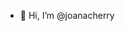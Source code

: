 - 👋 Hi, I’m @joanacherry


<!---
joanacherry/joanacherry is a ✨ special ✨ repository because its `README.md` (this file) appears on your GitHub profile.
You can click the Preview link to take a look at your changes.
--->
